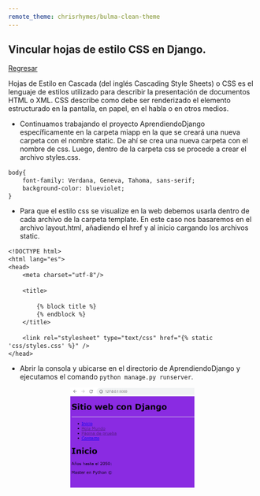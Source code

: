 ```yaml
---
remote_theme: chrisrhymes/bulma-clean-theme
---
```

## Vincular hojas de estilo CSS en Django. 

[Regresar](/CodingBootcampsESPOL-RDDW/)

Hojas de Estilo en Cascada (del inglés Cascading Style Sheets) o CSS es el lenguaje de estilos utilizado para describir la presentación de documentos HTML o XML. CSS describe como debe ser renderizado el elemento estructurado en la pantalla, en papel, en el habla o en otros medios.

+ Continuamos trabajando el proyecto AprendiendoDjango específicamente en la carpeta miapp en la que se creará una nueva carpeta con el nombre static. De ahí se crea una nueva carpeta con el nombre de css. Luego, dentro de la carpeta css se procede a crear el archivo styles.css. 

```
body{
    font-family: Verdana, Geneva, Tahoma, sans-serif;
    background-color: blueviolet;
}
```

+ Para que el estilo css se visualize en la web debemos usarla dentro de cada archivo de la carpeta template. En este caso nos basaremos en el archivo layout.html, añadiendo el href y al inicio cargando los archivos static.


```
<!DOCTYPE html>
<html lang="es">
<head>
    <meta charset="utf-8"/>

    <title> 
        
        {% block title %}
        {% endblock %}
    </title>

    <link rel="stylesheet" type="text/css" href="{% static 'css/styles.css' %}" />
</head>
```

+ Abrir la consola y ubicarse en el directorio de AprendiendoDjango y ejecutamos el comando `python manage.py runserver`. 

<p align="center">
<img src="./imagenes/css-django.png"  alt="Banner NPM" width="50%"/>
</p>